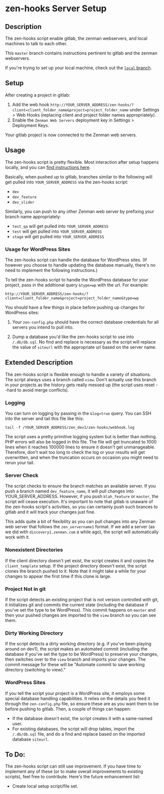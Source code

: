 # zen-hooks Server Setup
## Description
The zen-hooks script enable gitlab, the zenman webservers, and local machines to talk to each other.

This ``master`` branch contains instructions pertinent to gitlab and the zenman webservers.

If you're trying to set up your local machine, check out the [``local`` branch](http://git.zenman.com/tcmulder/zen-hooks/tree/local).




## Setup
After creating a project in gitlab:

1. Add the web hook ``http://YOUR_SERVER_ADDRESS/zen-hooks/?client=client_folder_name&project=project_folder_name`` under Settings > Web Hooks (replacing client and project folder names appropriately).
2. Enable the ``Zenman Web Servers`` deployment key in Settings > Deployment Keys.

Your gitlab project is now connected to the Zenman web servers.

## Usage
The zen-hooks script is pretty flexible. Most interaction after setup happens locally, and you can [find instructions here](http://git.zenman.com/tcmulder/zen-hooks/tree/local).

Basically, when pushed up to gitlab, branches similar to the following will get pulled into ``YOUR_SERVER_ADDRESS`` via the zen-hooks script:

- ``dev``
- ``dev_feature``
- ``dev_slider``

Similarly, you can push to any other Zenman web server by prefixing your branch name appropriately:

- ``test_qa`` will get pulled into ``YOUR_SERVER_ADDRESS``
- ``test`` will get pulled into ``YOUR_SERVER_ADDRESS``
- ``stage`` will get pulled into ``YOUR_SERVER_ADDRESS``

### Usage for WordPress Sites
The zen-hooks script can handle the database for WordPress sites. (If however you choose to handle updating the database manually, there's no need to implement the following instructions.)

To tell the zen-hooks script to handle the WordPress database for your project, pass in the additional query ``&type=wp`` with the url. For example:

``http://YOUR_SERVER_ADDRESS/zen-hooks/?client=client_folder_name&project=project_folder_name&type=wp``

You should have a few things in place before pushing up changes for WordPress sites:

1. Your ``zen-config.php`` should have the correct database credentials for all servers you intend to pull into.

2. Dump a database you'd like the zen-hooks script to use into ``/.db/db.sql``. No find and replace is necessary as the script will replace the value of ``siteurl`` with the appropriate url based on the server name.

## Extended Description
The zen-hooks script is flexible enough to handle a variety of situations. The script always uses a branch called ``view``. Don't actually use this branch in your projects as the history gets really messed up (the script uses reset --hard to avoid merge conflicts).

### Logging
You can turn on logging by passing in the ``&log=true`` query. You can SSH into the server and tail this file like this:

``tail -f /YOUR_SERVER_ADDRESS/zen_dev1/zen-hooks/webhook.log``

The script uses a pretty primitive logging system but is better than nothing. PHP errors will also be logged in this file. The file will get truncated to 1000 lines when it reaches 100000 lines to ensure it doesn't get unmanageable. Therefore, don't wait too long to check the log or your results will get overwritten, and when the truncation occurs on occasion you might need to rerun your tail.

### Server Check
The script checks to ensure the branch matches an available server. If you push a branch named ``dev_feature_name``, it will pull changes into YOUR_SERVER_ADDRESS. However, if you push ``blah_feature`` or ``master``, the script will cease execution. It's important to note that gitlab is unaware of the zen-hooks script's activities, so you can certainly push such brances to gitlab and it will track your changes just fine.

This adds quite a bit of flexibility as you can pull changes into any Zenman web server that follows the ``zen_servername1`` format. If we add a server (as we did with ``discovery1.zenman.com`` a while ago), the script will automatically work with it.

### Nonexistent Directories
If the client directory doesn't yet exist, the script creates it and copies the ``client_template`` setup. If the project directory doesn't exist, the script clones the branch pushed to it. Note that it might take a while for your changes to appear the first time if this clone is large.

### Project Not in git
If the script detects an existing project that is not version controlled with git, it initializes git and commits the current state (including the database if you've set the type to be WordPress). This commit happens on ``master`` and then your pushed changes are imported to the ``view`` branch so you can see them.

### Dirty Working Directory
If the script detects a dirty working directory (e.g. if you've been playing around on dev1), the script makes an automated commit (including the database if you've set the type to be WordPress) to preserve your changes, then switches over to the ``view`` branch and imports your changes. The commit message for these will be "Automate commit to save working directory (switching to view)."

### WordPress Sites
If you tell the script your project is a WordPress site, it employs some special database handling capabilities. It relies on the details you feed it through the ``zen-config.php`` file, so ensure these are as you want them to be before pushing to gitlab. Then, a couple of things can happen:

- If the database doesn't exist, the script creates it with a same-named user.
- For existing databases, the script will drop tables, import the ``/.db/db.sql`` file, and do a find and replace based on the imported database ``siteurl``.

## To Do:
The zen-hooks script can still use improvement. If you have time to implement any of these (or to make overall improvements to existing scripts), feel free to contribute. Here's the future enhancement list:

- Create local setup script/file set.
